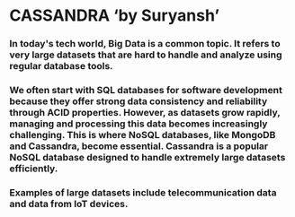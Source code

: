 # CASSANDRA ‘by Suryansh’

### In today's tech world, Big Data is a common topic. It refers to very large datasets that are hard to handle and analyze using regular database tools.

### We often start with SQL databases for software development because they offer strong data consistency and reliability through ACID properties. However, as datasets grow rapidly, managing and processing this data becomes increasingly challenging. This is where NoSQL databases, like MongoDB and Cassandra, become essential. Cassandra is a popular NoSQL database designed to handle extremely large datasets efficiently.

### Examples of large datasets include telecommunication data and data from IoT devices.

